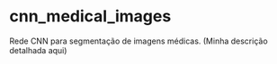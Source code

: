# cnn_medical_images
Rede CNN para segmentação de imagens médicas. (Minha descrição detalhada aqui)

